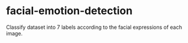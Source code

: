 # facial-emotion-detection
Classify dataset into 7 labels according to the facial expressions of each image.
